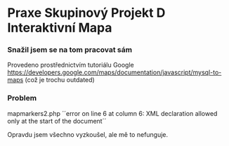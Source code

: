 
# Praxe Skupinový Projekt D Interaktivní Mapa 
### Snažil jsem se na tom pracovat sám

Provedeno prostřednictvím tutoriálu Google https://developers.google.com/maps/documentation/javascript/mysql-to-maps (což je trochu outdated)

### Problem

mapmarkers2.php ´´error on line 6 at column 6: XML declaration allowed only at the start of the document´´ 

Opravdu jsem všechno vyzkoušel, ale mě to nefunguje.
